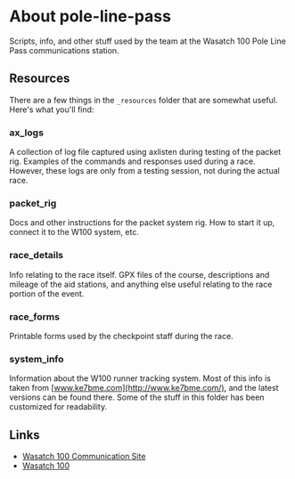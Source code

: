 # About pole-line-pass
Scripts, info, and other stuff used by the team at the Wasatch 100 Pole Line Pass communications station.

## Resources
There are a few things in the `_resources` folder that are somewhat useful. Here's what you'll find:

### ax_logs
A collection of log file captured using axlisten during testing of the packet rig. Examples of the commands and responses used during a race. However, these logs are only from a testing session, not during the actual race.

### packet_rig
Docs and other instructions for the packet system rig. How to start it up, connect it to the W100 system, etc.

### race_details
Info relating to the race itself. GPX files of the course, descriptions and mileage of the aid stations, and anything else useful relating to the race portion of the event.

### race_forms
Printable forms used by the checkpoint staff during the race.

### system_info
Information about the W100 runner tracking system. Most of this info is taken from [www.ke7bme.com](http://www.ke7bme.com/), and the latest versions can be found there. Some of the stuff in this folder has been customized for readability.




## Links

* [Wasatch 100 Communication Site](http://www.ke7bme.com/)
* [Wasatch 100](https://wasatch100.com/)